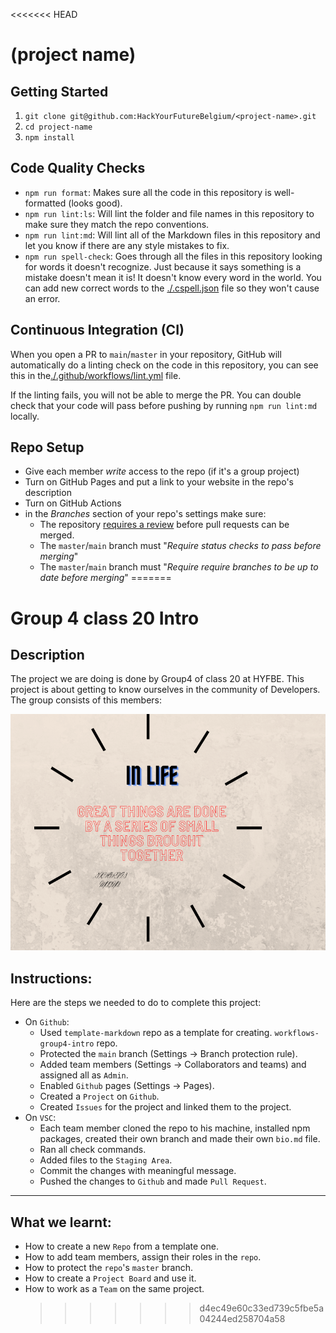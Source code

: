 <<<<<<< HEAD

# (project name)

<!-- describe your project -->

## Getting Started

<!-- a guide to using this repository -->

1. `git clone git@github.com:HackYourFutureBelgium/<project-name>.git`
2. `cd project-name`
3. `npm install`

## Code Quality Checks

- `npm run format`: Makes sure all the code in this repository is well-formatted
  (looks good).
- `npm run lint:ls`: Will lint the folder and file names in this repository to
  make sure they match the repo conventions.
- `npm run lint:md`: Will lint all of the Markdown files in this repository and
  let you know if there are any style mistakes to fix.
- `npm run spell-check`: Goes through all the files in this repository looking
  for words it doesn't recognize. Just because it says something is a mistake
  doesn't mean it is! It doesn't know every word in the world. You can add new
  correct words to the [./.cspell.json](./.cspell.json) file so they won't cause
  an error.

## Continuous Integration (CI)

When you open a PR to `main`/`master` in your repository, GitHub will
automatically do a linting check on the code in this repository, you can see
this in the[./.github/workflows/lint.yml](./.github/workflows/lint.yml) file.

If the linting fails, you will not be able to merge the PR. You can double check
that your code will pass before pushing by running `npm run lint:md` locally.

## Repo Setup

- Give each member _write_ access to the repo (if it's a group project)
- Turn on GitHub Pages and put a link to your website in the repo's description
- Turn on GitHub Actions
- in the _Branches_ section of your repo's settings make sure:
  - The repository
    [requires a review](https://github.blog/2018-03-23-require-multiple-reviewers/)
    before pull requests can be merged.
  - The `master`/`main` branch must "_Require status checks to pass before
    merging_"
  - The `master`/`main` branch must "_Require require branches to be up to date
    before merging_" =======

# Group 4 class 20 Intro

## Description

The project we are doing is done by Group4 of class 20 at HYFBE. This project is
about getting to know ourselves in the community of Developers. The group
consists of this members:

![together we can](./Introduction/img/Thank%20you.png)

## Instructions:

Here are the steps we needed to do to complete this project:

- On `Github`:
  - Used `template-markdown` repo as a template for creating.
    `workflows-group4-intro` repo.
  - Protected the `main` branch (Settings -> Branch protection rule).
  - Added team members (Settings -> Collaborators and teams) and assigned all as
    `Admin`.
  - Enabled `Github` pages (Settings -> Pages).
  - Created a `Project` on `Github`.
  - Created `Issues` for the project and linked them to the project.
- On `VSC`:
  - Each team member cloned the repo to his machine, installed npm packages,
    created their own branch and made their own `bio.md` file.
  - Ran all check commands.
  - Added files to the `Staging Area`.
  - Commit the changes with meaningful message.
  - Pushed the changes to `Github` and made `Pull Request`.

---

## What we learnt:

- How to create a new `Repo` from a template one.
- How to add team members, assign their roles in the `repo`.
- How to protect the `repo`'s `master` branch.
- How to create a `Project Board` and use it.
- How to work as a `Team` on the same project.
  > > > > > > > d4ec49e60c33ed739c5fbe5a04244ed258704a58
